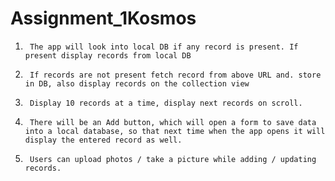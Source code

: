 # Assignment_1Kosmos

1.      The app will look into local DB if any record is present. If present display records from local DB

2.      If records are not present fetch record from above URL and. store in DB, also display records on the collection view

3.      Display 10 records at a time, display next records on scroll. 

4.      There will be an Add button, which will open a form to save data into a local database, so that next time when the app opens it will display the entered record as well. 

5.      Users can upload photos / take a picture while adding / updating records.
